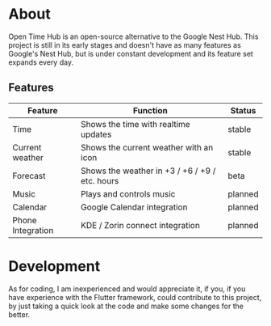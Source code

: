 # About
Open Time Hub is an open-source alternative to the Google Nest Hub. This project is still in its early stages and doesn't have as many features as Google's Nest Hub, but is under constant development and its feature set expands every day.
## Features
|Feature			|Function			|Status				|
-------------|--------------|------------|
|Time				|Shows the time with realtime updates| stable|
|Current weather|Shows the current weather with an icon| stable|
|Forecast|Shows the weather in +3 / +6 / +9 / etc. hours | beta|
|Music|Plays and controls music|planned|
|Calendar|Google Calendar integration| planned|
|Phone Integration|KDE / Zorin connect integration| planned|

# Development
As for coding, I am inexperienced and would appreciate it, if you, if you have experience with the Flutter framework, could contribute to this project, by just taking a quick look at the code and make some changes for the better.
